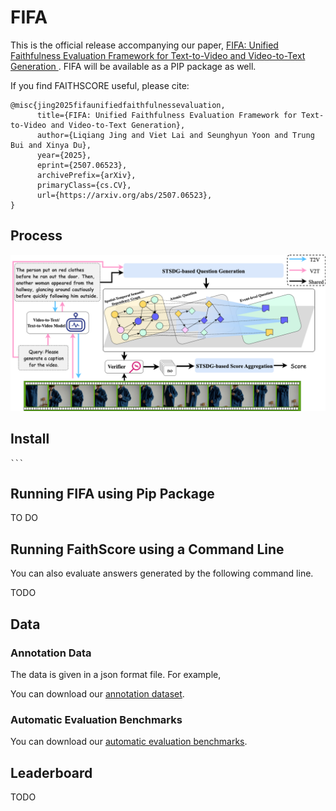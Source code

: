 # FIFA


This is the official release accompanying our paper, [FIFA: Unified Faithfulness Evaluation Framework for Text-to-Video and Video-to-Text Generation
](https://arxiv.org/abs/2507.06523). FIFA will be available as a PIP package as well.

If you find FAITHSCORE useful, please cite:
```
@misc{jing2025fifaunifiedfaithfulnessevaluation,
      title={FIFA: Unified Faithfulness Evaluation Framework for Text-to-Video and Video-to-Text Generation}, 
      author={Liqiang Jing and Viet Lai and Seunghyun Yoon and Trung Bui and Xinya Du},
      year={2025},
      eprint={2507.06523},
      archivePrefix={arXiv},
      primaryClass={cs.CV},
      url={https://arxiv.org/abs/2507.06523}, 
}
```

## Process
![FIFA process](method.png)


## Install


    ```

## Running FIFA using Pip Package
TO DO

## Running FaithScore using a Command Line
You can also evaluate answers generated by the following command line.

TODO

## Data
### Annotation Data
The data is given in a json format file. For example, 


You can download our [annotation dataset]().



### Automatic Evaluation Benchmarks
You can download our [automatic evaluation benchmarks]().

## Leaderboard
TODO
